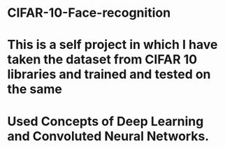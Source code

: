 # CIFAR-10-Face-recognition
# This is a self project in which I have taken the dataset from CIFAR 10 libraries and trained and tested on the same
# Used Concepts of Deep Learning and Convoluted Neural Networks.
